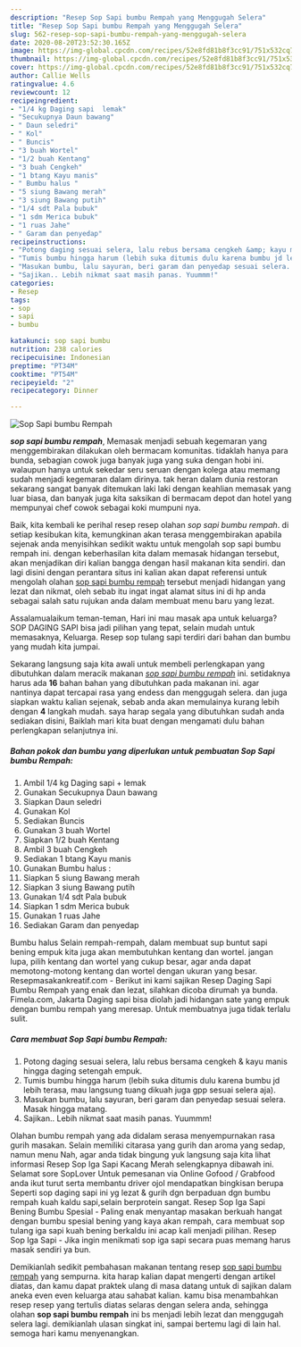 ```yaml
---
description: "Resep Sop Sapi bumbu Rempah yang Menggugah Selera"
title: "Resep Sop Sapi bumbu Rempah yang Menggugah Selera"
slug: 562-resep-sop-sapi-bumbu-rempah-yang-menggugah-selera
date: 2020-08-20T23:52:30.165Z
image: https://img-global.cpcdn.com/recipes/52e8fd81b8f3cc91/751x532cq70/sop-sapi-bumbu-rempah-foto-resep-utama.jpg
thumbnail: https://img-global.cpcdn.com/recipes/52e8fd81b8f3cc91/751x532cq70/sop-sapi-bumbu-rempah-foto-resep-utama.jpg
cover: https://img-global.cpcdn.com/recipes/52e8fd81b8f3cc91/751x532cq70/sop-sapi-bumbu-rempah-foto-resep-utama.jpg
author: Callie Wells
ratingvalue: 4.6
reviewcount: 12
recipeingredient:
- "1/4 kg Daging sapi  lemak"
- "Secukupnya Daun bawang"
- " Daun seledri"
- " Kol"
- " Buncis"
- "3 buah Wortel"
- "1/2 buah Kentang"
- "3 buah Cengkeh"
- "1 btang Kayu manis"
- " Bumbu halus "
- "5 siung Bawang merah"
- "3 siung Bawang putih"
- "1/4 sdt Pala bubuk"
- "1 sdm Merica bubuk"
- "1 ruas Jahe"
- " Garam dan penyedap"
recipeinstructions:
- "Potong daging sesuai selera, lalu rebus bersama cengkeh &amp; kayu manis hingga daging setengah empuk."
- "Tumis bumbu hingga harum (lebih suka ditumis dulu karena bumbu jd lebih terasa, mau langsung tuang dikuah juga gpp sesuai selera aja)."
- "Masukan bumbu, lalu sayuran, beri garam dan penyedap sesuai selera. Masak hingga matang."
- "Sajikan.. Lebih nikmat saat masih panas. Yuummm!"
categories:
- Resep
tags:
- sop
- sapi
- bumbu

katakunci: sop sapi bumbu 
nutrition: 238 calories
recipecuisine: Indonesian
preptime: "PT34M"
cooktime: "PT54M"
recipeyield: "2"
recipecategory: Dinner

---
```



![Sop Sapi bumbu Rempah](https://img-global.cpcdn.com/recipes/52e8fd81b8f3cc91/751x532cq70/sop-sapi-bumbu-rempah-foto-resep-utama.jpg)

<b><i>sop sapi bumbu rempah</i></b>, Memasak menjadi sebuah kegemaran yang menggembirakan dilakukan oleh bermacam komunitas. tidaklah hanya para bunda, sebagian cowok juga banyak juga yang suka dengan hobi ini. walaupun hanya untuk sekedar seru seruan dengan kolega atau memang sudah menjadi kegemaran dalam dirinya. tak heran dalam dunia restoran sekarang sangat banyak ditemukan laki laki dengan keahlian memasak yang luar biasa, dan banyak juga kita saksikan di bermacam depot dan hotel yang mempunyai chef cowok sebagai koki mumpuni nya.

Baik, kita kembali ke perihal resep resep olahan <i>sop sapi bumbu rempah</i>. di setiap kesibukan kita, kemungkinan akan terasa menggembirakan apabila sejenak anda menyisihkan sedikit waktu untuk mengolah sop sapi bumbu rempah ini. dengan keberhasilan kita dalam memasak hidangan tersebut, akan menjadikan diri kalian bangga dengan hasil makanan kita sendiri. dan lagi disini dengan perantara situs ini kalian akan dapat referensi untuk mengolah olahan <u>sop sapi bumbu rempah</u> tersebut menjadi hidangan yang lezat dan nikmat, oleh sebab itu ingat ingat alamat situs ini di hp anda sebagai salah satu rujukan anda dalam membuat menu baru yang lezat.

Assalamualaikum teman-teman, Hari ini mau masak apa untuk keluarga? SOP DAGING SAPI bisa jadi pilihan yang tepat, selain mudah untuk memasaknya, Keluarga. Resep sop tulang sapi terdiri dari bahan dan bumbu yang mudah kita jumpai.


Sekarang langsung saja kita awali untuk membeli perlengkapan yang dibutuhkan dalam meracik makanan <u><i>sop sapi bumbu rempah</i></u> ini. setidaknya harus ada <b>16</b> bahan bahan yang dibutuhkan pada makanan ini. agar nantinya dapat tercapai rasa yang endess dan menggugah selera. dan juga siapkan waktu kalian sejenak, sebab anda akan memulainya kurang lebih dengan <b>4</b> langkah mudah. saya harap segala yang dibutuhkan sudah anda sediakan disini, Baiklah mari kita buat dengan mengamati dulu bahan perlengkapan selanjutnya ini.

<!--inarticleads1-->

##### Bahan pokok dan bumbu yang diperlukan untuk pembuatan Sop Sapi bumbu Rempah:

1. Ambil 1/4 kg Daging sapi + lemak
1. Gunakan Secukupnya Daun bawang
1. Siapkan  Daun seledri
1. Gunakan  Kol
1. Sediakan  Buncis
1. Gunakan 3 buah Wortel
1. Siapkan 1/2 buah Kentang
1. Ambil 3 buah Cengkeh
1. Sediakan 1 btang Kayu manis
1. Gunakan  Bumbu halus :
1. Siapkan 5 siung Bawang merah
1. Siapkan 3 siung Bawang putih
1. Gunakan 1/4 sdt Pala bubuk
1. Siapkan 1 sdm Merica bubuk
1. Gunakan 1 ruas Jahe
1. Sediakan  Garam dan penyedap


Bumbu halus Selain rempah-rempah, dalam membuat sup buntut sapi bening empuk kita juga akan membutuhkan kentang dan wortel. jangan lupa, pilih kentang dan wortel yang cukup besar, agar anda dapat memotong-motong kentang dan wortel dengan ukuran yang besar. Resepmasakankreatif.com - Berikut ini kami sajikan Resep Daging Sapi Bumbu Rempah yang enak dan lezat, silahkan dicoba dirumah ya bunda. Fimela.com, Jakarta Daging sapi bisa diolah jadi hidangan sate yang empuk dengan bumbu rempah yang meresap. Untuk membuatnya juga tidak terlalu sulit. 

<!--inarticleads2-->

##### Cara membuat Sop Sapi bumbu Rempah:

1. Potong daging sesuai selera, lalu rebus bersama cengkeh &amp; kayu manis hingga daging setengah empuk.
1. Tumis bumbu hingga harum (lebih suka ditumis dulu karena bumbu jd lebih terasa, mau langsung tuang dikuah juga gpp sesuai selera aja).
1. Masukan bumbu, lalu sayuran, beri garam dan penyedap sesuai selera. Masak hingga matang.
1. Sajikan.. Lebih nikmat saat masih panas. Yuummm!


Olahan bumbu rempah yang ada didalam serasa menyempurnakan rasa gurih masakan. Selain memiliki citarasa yang gurih dan aroma yang sedap, namun menu Nah, agar anda tidak bingung yuk langsung saja kita lihat informasi Resep Sop Iga Sapi Kacang Merah selengkapnya dibawah ini. Selamat sore SopLover Untuk pemesanan via Online Gofood / Grabfood anda ikut turut serta membantu driver ojol mendapatkan bingkisan berupa Seperti sop daging sapi ini yg lezat &amp; gurih dgn berpaduan dgn bumbu rempah kuah kaldu sapi,selain berprotein sangat. Resep Sop Iga Sapi Bening Bumbu Spesial - Paling enak menyantap masakan berkuah hangat dengan bumbu spesial bening yang kaya akan rempah, cara membuat sop tulang iga sapi kuah bening berkaldu ini acap kali menjadi pilihan. Resep Sop Iga Sapi - Jika ingin menikmati sop iga sapi secara puas memang harus masak sendiri ya bun. 

Demikianlah sedikit pembahasan makanan tentang resep <u>sop sapi bumbu rempah</u> yang sempurna. kita harap kalian dapat mengerti dengan artikel diatas, dan kamu dapat praktek ulang di masa datang untuk di sajikan dalam aneka even even keluarga atau sahabat kalian. kamu bisa menambahkan resep resep yang tertulis diatas selaras dengan selera anda, sehingga olahan <b>sop sapi bumbu rempah</b> ini bs menjadi lebih lezat dan menggugah selera lagi. demikianlah ulasan singkat ini, sampai bertemu lagi di lain hal. semoga hari kamu menyenangkan.
